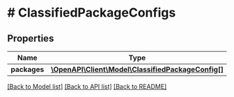 # # ClassifiedPackageConfigs

## Properties

Name | Type | Description | Notes
------------ | ------------- | ------------- | -------------
**packages** | [**\OpenAPI\Client\Model\ClassifiedPackageConfig[]**](ClassifiedPackageConfig.md) |  |

[[Back to Model list]](../../README.md#models) [[Back to API list]](../../README.md#endpoints) [[Back to README]](../../README.md)
